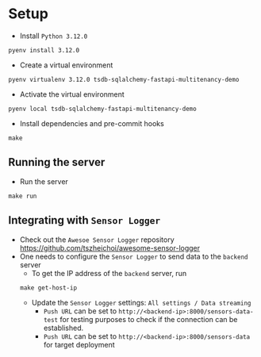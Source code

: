 # Setup
- Install `Python 3.12.0`
```shell
pyenv install 3.12.0
```
- Create a virtual environment
```shell
pyenv virtualenv 3.12.0 tsdb-sqlalchemy-fastapi-multitenancy-demo
```
- Activate the virtual environment
```shell
pyenv local tsdb-sqlalchemy-fastapi-multitenancy-demo
```
- Install dependencies and pre-commit hooks
```shell
make
```
## Running the server
- Run the server
```shell
make run
```
## Integrating with `Sensor Logger`
- Check out the `Awesoe Sensor Logger` repository
https://github.com/tszheichoi/awesome-sensor-logger
- One needs to configure the `Sensor Logger` to send data to the `backend` server
    - To get the IP address of the `backend` server, run
    ```shell
    make get-host-ip
    ```
    - Update the `Sensor Logger` settings: `All settings / Data streaming`
      - `Push URL` can be set to `http://<backend-ip>:8000/sensors-data-test`
        for testing purposes to check if the connection can be established.
      - `Push URL` can be set to `http://<backend-ip>:8000/sensors-data`
        for target deployment
